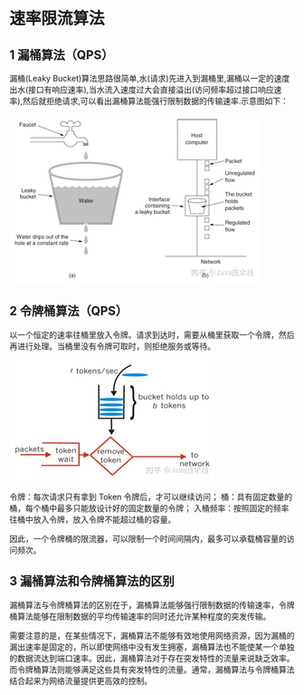 ﻿# 速率限流算法

## 1 漏桶算法（QPS） ##

漏桶(Leaky Bucket)算法思路很简单,水(请求)先进入到漏桶里,漏桶以一定的速度出水(接口有响应速率),当水流入速度过大会直接溢出(访问频率超过接口响应速率),然后就拒绝请求,可以看出漏桶算法能强行限制数据的传输速率.示意图如下：

![](https://raw.githubusercontent.com/yixy4app/images/picgo/202209122042321.jpg)

## 2 令牌桶算法（QPS） ##

以一个恒定的速率往桶里放入令牌。请求到达时，需要从桶里获取一个令牌，然后再进行处理。当桶里没有令牌可取时，则拒绝服务或等待。

![](https://raw.githubusercontent.com/yixy4app/images/picgo/202209122042071.jpg)

令牌：每次请求只有拿到 Token 令牌后，才可以继续访问；
桶：具有固定数量的桶，每个桶中最多只能放设计好的固定数量的令牌；
入桶频率：按照固定的频率往桶中放入令牌，放入令牌不能超过桶的容量。

因此，一个令牌桶的限流器，可以限制一个时间间隔内，最多可以承载桶容量的访问频次。

## 3 漏桶算法和令牌桶算法的区别 ##

漏桶算法与令牌桶算法的区别在于，漏桶算法能够强行限制数据的传输速率，令牌桶算法能够在限制数据的平均传输速率的同时还允许某种程度的突发传输。

需要注意的是，在某些情况下，漏桶算法不能够有效地使用网络资源，因为漏桶的漏出速率是固定的，所以即使网络中没有发生拥塞，漏桶算法也不能使某一个单独的数据流达到端口速率。因此，漏桶算法对于存在突发特性的流量来说缺乏效率。而令牌桶算法则能够满足这些具有突发特性的流量。通常，漏桶算法与令牌桶算法结合起来为网络流量提供更高效的控制。
